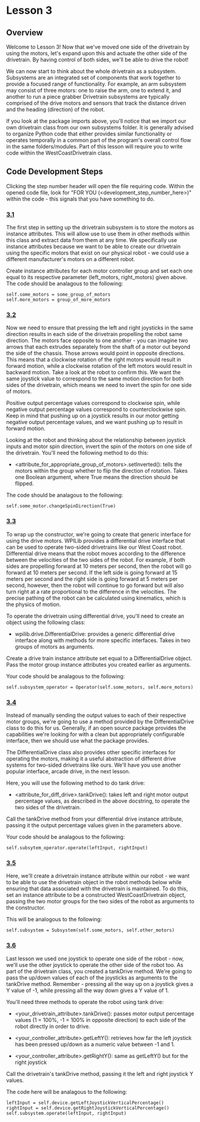 # Lesson 3

## Overview

Welcome to Lesson 3! Now that we've moved one side of the drivetrain by using the motors, let's expand upon this and actuate the other side of the drivetrain. By having control of both sides, we'll be able to drive the robot!

We can now start to think about the whole drivetrain as a subsystem. Subsystems are an integrated set of components that work together to provide a focused range of functionality. For example, an arm subsystem may consist of three motors: one to raise the arm, one to extend it, and another to run a piece grabber Drivetrain subsystems are typically comprised of the drive motors and sensors that track the distance driven and the heading (direction) of the robot. 

If you look at the package imports above, you'll notice that we import our own drivetrain class from our own subsystems folder. It is generally advised to organize Python code that either provides similar functionality or operates temporally in a common part of the program's overall control flow in the same folders/modules. Part of this lesson will require you to write code within the WestCoastDrivetrain class.

## Code Development Steps

Clicking the step number header will open the file requiring code. Within the opened code file, look for "FOR YOU (\<development_step_number_here\>)" within the code - this signals that you have something to do.

### [3.1](../lesson_3/subsystems/drivetrain.py)

The first step in setting up the drivetrain subsystem is to  store the motors as instance attributes. This will allow use to use them in other methods within this class and extract data from them at any time. We specifically use instance attributes because we want to be able to create our drivetrain using the specific motors that exist on our physical robot - we could use a different manufacturer's motors on a different robot.

Create instance attributes for each motor controller group and set each one equal to its respective parameter (left_motors, right_motors) given above. The code should be analagous to the following:

```
self.some_motors = some_group_of_motors
self.more_motors = group_of_more_motors
```

### [3.2](../lesson_3/subsystems/drivetrain.py)

Now we need to ensure that pressing the left and right joysticks in the same direction results in each side of the drivetrain propelling the robot same direction. The motors face opposite to one another - you can imagine two arrows that each extrudes separately from the shaft of a motor out beyond the side of the chassis. Those arrows would point in opposite directions. This means that a clockwise rotation of the right motors would result in forward motion, while a clockwise rotation of the left motors would result in backward motion. Take a look at the robot to confirm this. We want the same joystick value to correspond to the same motion direction for both sides of the drivetrain, which means we need to invert the spin for one side of motors.

Positive output percentage values correspond to clockwise spin, while negative output percentage values correspond to counterclockwise spin. Keep in mind that pushing up on a joystick results in our motor getting negative output percentage values, and we want pushing up to result in forward motion.

Looking at the robot and thinking about the relationship between joystick inputs and motor spin direction, invert the spin of the motors on one side of the drivetrain. You'll need the following method to do this:

- \<attribute_for_appropriate_group_of_motors\>.setInverted(): tells the motors within the group whether to flip the direction of rotation. Takes one Boolean argument, where True means the direction should be flipped.

The code should be analagous to the following:

```
self.some_motor.changeSpinDirection(True)
```

### [3.3](../lesson_3/subsystems/drivetrain.py)

To wrap up the constructor, we're going to create that generic interface for using the drive motors. WPILib provides a differential drive interface that can be used to operate two-sided drivetrains like our West Coast robot. Differential drive means that the robot moves according to the difference between the velocities of the two sides of the robot. For example, if both sides are propelling forward at 10 meters per second, then the robot will go forward at 10 meters per second. If the left side is going forward at 15 meters per second and the right side is going forward at 5 meters per second, however, then the robot will continue to go forward but will also turn right at a rate proportional to the difference in the velocities. The precise pathing of the robot can be calculated using kinematics, which is the physics of motion.

To operate the drivetrain using differential drive, you'll need to create an object using the following class:

- wpilib.drive.DifferentialDrive: provides a generic differential drive interface along with methods for more specific interfaces. Takes in two groups of motors as arguments.

Create a drive train instance attribute set equal to a DifferentialDrive object. Pass the motor group instance attributes you created earlier as arguments.

Your code should be analagous to the following:

```
self.subsystem_operator = Operator(self.some_motors, self.more_motors)
```

### [3.4](../lesson_3/subsystems/drivetrain.py)

Instead of manually sending the output values to each of their respective motor groups, we're going to use a method provided by the DifferentialDrive class to do this for us. Generally, if an open source package provides the capabilities we're looking for with a clean but appropriately configurable interface, then we should use what the package provides.

The DifferentialDrive class also provides other specific interfaces for operating the motors, making it a useful abstraction of different drive systems for two-sided drivetrains like ours. We'll have you use another popular interface, arcade drive, in the next lesson.

Here, you will use the following method to do tank drive:

- \<attribute_for_diff_drive\>.tankDrive(): takes left and right motor output percentage values, as described in the above docstring, to operate the two sides of the drivetrain.

Call the tankDrive method from your differential drive instance attribute, passing it the output percentage values given in the parameters above.

Your code should be analagous to the following:

```
self.subsytem_operator.operate(leftInput, rightInput)
```

### [3.5](../lesson_3/robot.py)

Here, we'll create a drivetrain instance attribute within our robot - we want to be able to use the drivetrain object in the robot methods below while ensuring that data associated with the drivetrain is maintained. To do this, set an instance attribute to be a constructed WestCoastDrivetrain object, passing the two motor groups for the two sides of the robot as arguments to the constructor.

This will be analogous to the following:

```
self.subsystem = Subsystem(self.some_motors, self.other_motors)
```

### [3.6](../lesson_3/robot.py)

Last lesson we used one joystick to operate one side of the robot - now, we'll use the other joystick to operate the other side of the robot too. As part of the drivetrain class, you created a tankDrive method. We're going to pass the up/down values of each of the joysticks as arguments to the tankDrive method. Remember - pressing all the way up on a joystick gives a Y value of -1, while pressing all the way down gives a Y value of 1.

You'll need three methods to operate the robot using tank drive:

- \<your_drivetrain_attribute\>.tankDrive(): passes motor output percentage values (1 = 100%, -1 = 100% in opposite direction) to each side of the robot directly in order to drive.

- \<your_controller_attribute\>.getLeftY(): retrieves how far the left joystick has been pressed up/down as a numeric value between -1 and 1.

- \<your_controller_attribute\>.getRightY(): same as getLeftY() but for the right joystick

Call the drivetrain's tankDrive method, passing it the left and right joystick Y values.

The code here will be analagous to the following:

```
leftInput = self.device.getLeftJoystickVerticalPercentage()
rightInput = self.device.getRightJoystickVerticalPercentage()
self.subsystem.operate(leftInput, rightInput)
```